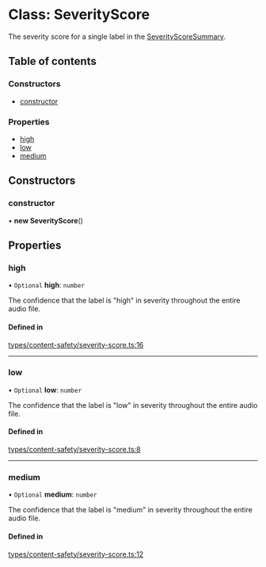 # Class: SeverityScore

The severity score for a single label in the [SeverityScoreSummary](../wiki/Exports#severityscoresummary).

## Table of contents

### Constructors

- [constructor](../wiki/SeverityScore#constructor)

### Properties

- [high](../wiki/SeverityScore#high)
- [low](../wiki/SeverityScore#low)
- [medium](../wiki/SeverityScore#medium)

## Constructors

### constructor

• **new SeverityScore**()

## Properties

### high

• `Optional` **high**: `number`

The confidence that the label is "high" in severity throughout the entire audio file.

#### Defined in

[types/content-safety/severity-score.ts:16](https://github.com/PhillipChaffee/assemblyai-node-sdk/blob/a493ce0/src/types/content-safety/severity-score.ts#L16)

___

### low

• `Optional` **low**: `number`

The confidence that the label is "low" in severity throughout the entire audio file.

#### Defined in

[types/content-safety/severity-score.ts:8](https://github.com/PhillipChaffee/assemblyai-node-sdk/blob/a493ce0/src/types/content-safety/severity-score.ts#L8)

___

### medium

• `Optional` **medium**: `number`

The confidence that the label is "medium" in severity throughout the entire audio file.

#### Defined in

[types/content-safety/severity-score.ts:12](https://github.com/PhillipChaffee/assemblyai-node-sdk/blob/a493ce0/src/types/content-safety/severity-score.ts#L12)
